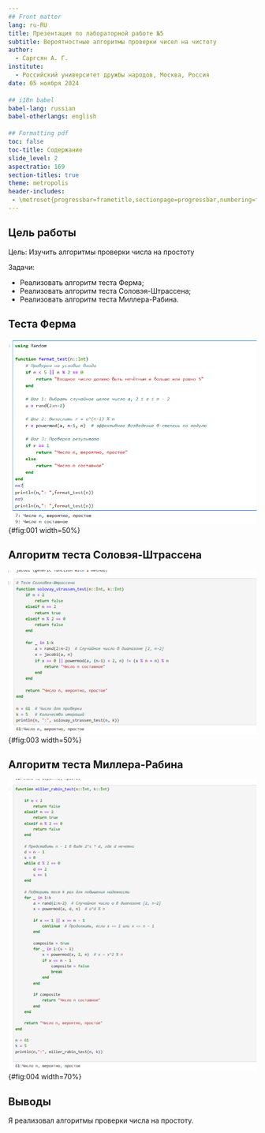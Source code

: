 ```yaml
---
## Front matter
lang: ru-RU
title: Презентация по лабораторной работе №5
subtitle: Вероятностные алгоритмы проверки чисел на чистоту
author:
  - Саргсян А. Г.
institute:
  - Российский университет дружбы народов, Москва, Россия
date: 05 ноября 2024

## i18n babel
babel-lang: russian
babel-otherlangs: english

## Formatting pdf
toc: false
toc-title: Содержание
slide_level: 2
aspectratio: 169
section-titles: true
theme: metropolis
header-includes:
 - \metroset{progressbar=frametitle,sectionpage=progressbar,numbering=fraction}
---
```


## Цель работы 

Цель:
Изучить алгоритмы проверки числа на простоту

Задачи:

- Реализовать алгоритм теста Ферма;
- Реализовать алгоритм теста Соловэя-Штрассена;
- Реализовать алгоритм теста Миллера-Рабина.

##  Теста Ферма

![Тест Ферма](image/l5_1.png){#fig:001 width=50%}

## Алгоритм теста Соловэя-Штрассена

![Тест Соловэя-Штрассена](image/l5_3.png){#fig:003 width=50%}

## Алгоритм теста Миллера-Рабина

![Тест Миллера-Рабина](image/l5_4.png){#fig:004 width=70%}

## Выводы

Я реализовал алгоритмы проверки числа на простоту.
